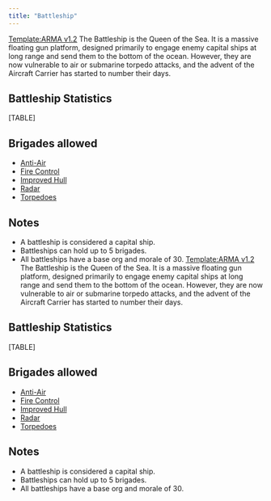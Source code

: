 ```yaml
---
title: "Battleship"
---
```


[Template:ARMA
v1.2](/index.php?title=Template:ARMA_v1.2&action=edit&redlink=1 "Template:ARMA v1.2 (page does not exist)")
The Battleship is the Queen of the Sea. It is a massive floating gun
platform, designed primarily to engage enemy capital ships at long range
and send them to the bottom of the ocean. However, they are now
vulnerable to air or submarine torpedo attacks, and the advent of the
Aircraft Carrier has started to number their days.

##  Battleship Statistics 

[TABLE]

##  Brigades allowed 

-   [Anti-Air](/index.php?title=Anti-Air_(naval_brigade)&action=edit&redlink=1 "Anti-Air (naval brigade) (page does not exist)")
-   [Fire
    Control](/index.php?title=Fire_Control_(naval_brigade)&action=edit&redlink=1 "Fire Control (naval brigade) (page does not exist)")
-   [Improved
    Hull](/index.php?title=Improved_Hull_(naval_brigade)&action=edit&redlink=1 "Improved Hull (naval brigade) (page does not exist)")
-   [Radar](/index.php?title=Radar_(naval_brigade)&action=edit&redlink=1 "Radar (naval brigade) (page does not exist)")
-   [Torpedoes](/index.php?title=Torpedoes_(naval_brigade)&action=edit&redlink=1 "Torpedoes (naval brigade) (page does not exist)")

##  Notes 

-   A battleship is considered a capital ship.
-   Battleships can hold up to 5 brigades.
-   All battleships have a base org and morale of 30.
[Template:ARMA
v1.2](/index.php?title=Template:ARMA_v1.2&action=edit&redlink=1 "Template:ARMA v1.2 (page does not exist)")
The Battleship is the Queen of the Sea. It is a massive floating gun
platform, designed primarily to engage enemy capital ships at long range
and send them to the bottom of the ocean. However, they are now
vulnerable to air or submarine torpedo attacks, and the advent of the
Aircraft Carrier has started to number their days.

##  Battleship Statistics 

[TABLE]

##  Brigades allowed 

-   [Anti-Air](/index.php?title=Anti-Air_(naval_brigade)&action=edit&redlink=1 "Anti-Air (naval brigade) (page does not exist)")
-   [Fire
    Control](/index.php?title=Fire_Control_(naval_brigade)&action=edit&redlink=1 "Fire Control (naval brigade) (page does not exist)")
-   [Improved
    Hull](/index.php?title=Improved_Hull_(naval_brigade)&action=edit&redlink=1 "Improved Hull (naval brigade) (page does not exist)")
-   [Radar](/index.php?title=Radar_(naval_brigade)&action=edit&redlink=1 "Radar (naval brigade) (page does not exist)")
-   [Torpedoes](/index.php?title=Torpedoes_(naval_brigade)&action=edit&redlink=1 "Torpedoes (naval brigade) (page does not exist)")

##  Notes 

-   A battleship is considered a capital ship.
-   Battleships can hold up to 5 brigades.
-   All battleships have a base org and morale of 30.
